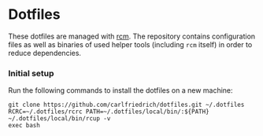 # Dotfiles

These dotfiles are managed with [rcm][1]. The repository contains configuration
files as well as binaries of used helper tools (including `rcm` itself) in order
to reduce dependencies.

[1]: https://github.com/thoughtbot/rcm


### Initial setup

Run the following commands to install the dotfiles on a new machine:

```shell
git clone https://github.com/carlfriedrich/dotfiles.git ~/.dotfiles
RCRC=~/.dotfiles/rcrc PATH=~/.dotfiles/local/bin/:${PATH} ~/.dotfiles/local/bin/rcup -v
exec bash
```
